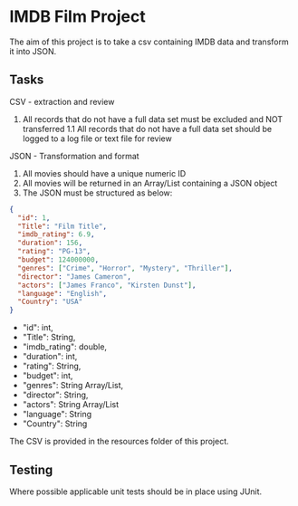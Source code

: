 # IMDB Film Project

The aim of this project is to take a csv containing IMDB data and transform it into JSON.

## Tasks
CSV - extraction and review
1. All records that do not have a full data set must be excluded and NOT transferred 
1.1 All records that do not have a full data set should be logged to a log file or text file for review
 
JSON - Transformation and format
1. All movies should have a unique numeric ID
2. All movies will be returned in an Array/List containing a JSON object
3. The JSON must be structured as below:
```json
{
  "id": 1,
  "Title": "Film Title",
  "imdb_rating": 6.9,
  "duration": 156,
  "rating": "PG-13",
  "budget": 124000000,
  "genres": ["Crime", "Horror", "Mystery", "Thriller"],
  "director": "James Cameron",
  "actors": ["James Franco", "Kirsten Dunst"],
  "language": "English",
  "Country": "USA"
}
```

* "id": int,
* "Title": String,
* "imdb_rating": double,
* "duration": int,
* "rating": String,
* "budget": int,
* "genres": String Array/List,
* "director": String,
* "actors": String Array/List
* "language": String
* "Country": String

The CSV is provided in the resources folder of this project.

## Testing
Where possible applicable unit tests should be in place using JUnit.
